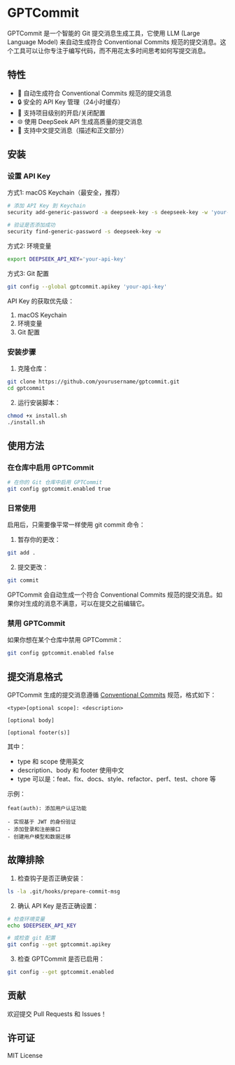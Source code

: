 # GPTCommit

GPTCommit 是一个智能的 Git 提交消息生成工具，它使用 LLM (Large Language Model) 来自动生成符合 Conventional Commits 规范的提交消息。这个工具可以让你专注于编写代码，而不用花太多时间思考如何写提交消息。

## 特性

- 🤖 自动生成符合 Conventional Commits 规范的提交消息
- 🔒 安全的 API Key 管理（24小时缓存）
- 🎯 支持项目级别的开启/关闭配置
- 🌐 使用 DeepSeek API 生成高质量的提交消息
- 📝 支持中文提交消息（描述和正文部分）

## 安装

### 设置 API Key

方式1: macOS Keychain（最安全，推荐）
```bash
# 添加 API Key 到 Keychain
security add-generic-password -a deepseek-key -s deepseek-key -w 'your-api-key'

# 验证是否添加成功
security find-generic-password -s deepseek-key -w
```

方式2: 环境变量
```bash
export DEEPSEEK_API_KEY='your-api-key'
```

方式3: Git 配置
```bash
git config --global gptcommit.apikey 'your-api-key'
```

API Key 的获取优先级：
1. macOS Keychain
2. 环境变量
3. Git 配置

### 安装步骤

1. 克隆仓库：
```bash
git clone https://github.com/yourusername/gptcommit.git
cd gptcommit
```

2. 运行安装脚本：
```bash
chmod +x install.sh
./install.sh
```

## 使用方法

### 在仓库中启用 GPTCommit
```bash
# 在你的 Git 仓库中启用 GPTCommit
git config gptcommit.enabled true
```

### 日常使用

启用后，只需要像平常一样使用 git commit 命令：

1. 暂存你的更改：
```bash
git add .
```

2. 提交更改：
```bash
git commit
```

GPTCommit 会自动生成一个符合 Conventional Commits 规范的提交消息。如果你对生成的消息不满意，可以在提交之前编辑它。

### 禁用 GPTCommit

如果你想在某个仓库中禁用 GPTCommit：
```bash
git config gptcommit.enabled false
```

## 提交消息格式

GPTCommit 生成的提交消息遵循 [Conventional Commits](https://www.conventionalcommits.org/) 规范，格式如下：

```
<type>[optional scope]: <description>

[optional body]

[optional footer(s)]
```

其中：
- type 和 scope 使用英文
- description、body 和 footer 使用中文
- type 可以是：feat、fix、docs、style、refactor、perf、test、chore 等

示例：
```
feat(auth): 添加用户认证功能

- 实现基于 JWT 的身份验证
- 添加登录和注册接口
- 创建用户模型和数据迁移
```

## 故障排除

1. 检查钩子是否正确安装：
```bash
ls -la .git/hooks/prepare-commit-msg
```

2. 确认 API Key 是否正确设置：
```bash
# 检查环境变量
echo $DEEPSEEK_API_KEY

# 或检查 git 配置
git config --get gptcommit.apikey
```

3. 检查 GPTCommit 是否已启用：
```bash
git config --get gptcommit.enabled
```

## 贡献

欢迎提交 Pull Requests 和 Issues！

## 许可证

MIT License
